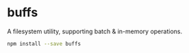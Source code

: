 # buffs

A filesystem utility, supporting batch & in-memory operations.

```bash
npm install --save buffs
```
